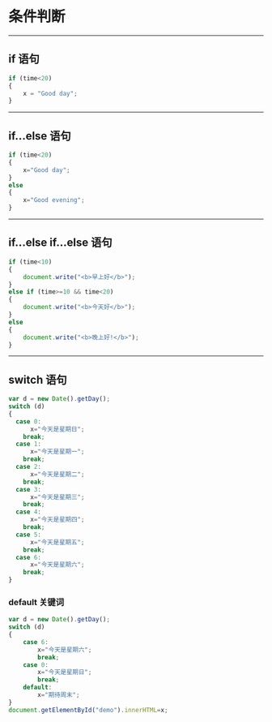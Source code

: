 # 条件判断
***
## if 语句
```javascript
if (time<20)
{
    x = "Good day";
}
```
***
## if...else 语句
```javascript
if (time<20)
{
    x="Good day";
}
else
{
    x="Good evening";
}
```
***
## if...else if...else 语句
```javascript
if (time<10)
{
    document.write("<b>早上好</b>");
}
else if (time>=10 && time<20)
{
    document.write("<b>今天好</b>");
}
else
{
    document.write("<b>晚上好!</b>");
}
```
***
## switch 语句
```javascript
var d = new Date().getDay(); 
switch (d) 
{ 
  case 0:
      x="今天是星期日"; 
    break; 
  case 1:
      x="今天是星期一"; 
    break; 
  case 2:
      x="今天是星期二"; 
    break; 
  case 3:
      x="今天是星期三"; 
    break; 
  case 4:
      x="今天是星期四"; 
    break; 
  case 5:
      x="今天是星期五"; 
    break; 
  case 6:
      x="今天是星期六"; 
    break; 
}
```
### default 关键词
```javascript
var d = new Date().getDay();
switch (d)
{
    case 6:
        x="今天是星期六";
        break;
    case 0:
        x="今天是星期日";
        break;
    default:
        x="期待周末";
}
document.getElementById("demo").innerHTML=x;
```